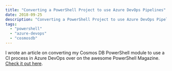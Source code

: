 ```yaml
---
title: "Converting a PowerShell Project to use Azure DevOps Pipelines"
date: 2018-09-25
description: "Converting a PowerShell Project to use Azure DevOps Pipelines"
tags: 
  - "powershell"
  - "azure-devops"
  - "cosmosdb"
---
```


I wrote an article on converting my Cosmos DB PowerShell module to use a CI process in Azure DevOps over on the awesome PowerShell Magazine. [Check it out here](https://www.powershellmagazine.com/2018/09/20/converting-a-powershell-project-to-use-azure-devops-pipelines/).
